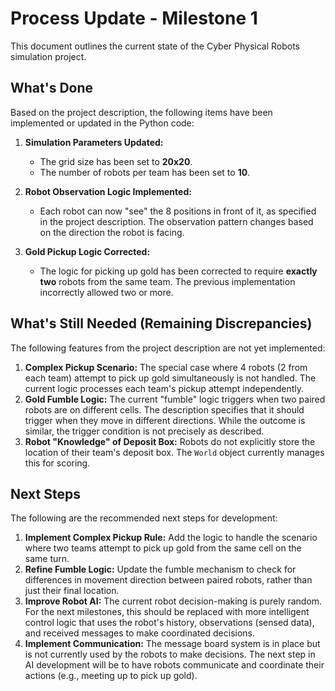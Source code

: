 # Process Update - Milestone 1

This document outlines the current state of the Cyber Physical Robots simulation project.

## What's Done

Based on the project description, the following items have been implemented or updated in the Python code:

1.  **Simulation Parameters Updated:**
    *   The grid size has been set to **20x20**.
    *   The number of robots per team has been set to **10**.

2.  **Robot Observation Logic Implemented:**
    *   Each robot can now "see" the 8 positions in front of it, as specified in the project description. The observation pattern changes based on the direction the robot is facing.

3.  **Gold Pickup Logic Corrected:**
    *   The logic for picking up gold has been corrected to require **exactly two** robots from the same team. The previous implementation incorrectly allowed two or more.

## What's Still Needed (Remaining Discrepancies)

The following features from the project description are not yet implemented:

1.  **Complex Pickup Scenario:** The special case where 4 robots (2 from each team) attempt to pick up gold simultaneously is not handled. The current logic processes each team's pickup attempt independently.
2.  **Gold Fumble Logic:** The current "fumble" logic triggers when two paired robots are on different cells. The description specifies that it should trigger when they move in different directions. While the outcome is similar, the trigger condition is not precisely as described.
3.  **Robot "Knowledge" of Deposit Box:** Robots do not explicitly store the location of their team's deposit box. The `World` object currently manages this for scoring.

## Next Steps

The following are the recommended next steps for development:

1.  **Implement Complex Pickup Rule:** Add the logic to handle the scenario where two teams attempt to pick up gold from the same cell on the same turn.
2.  **Refine Fumble Logic:** Update the fumble mechanism to check for differences in movement direction between paired robots, rather than just their final location.
3.  **Improve Robot AI:** The current robot decision-making is purely random. For the next milestones, this should be replaced with more intelligent control logic that uses the robot's history, observations (sensed data), and received messages to make coordinated decisions.
4.  **Implement Communication:** The message board system is in place but is not currently used by the robots to make decisions. The next step in AI development will be to have robots communicate and coordinate their actions (e.g., meeting up to pick up gold).

